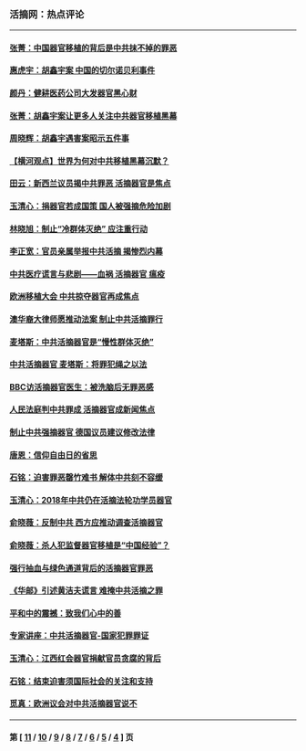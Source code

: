 ### 活摘网：热点评论
---
#### [张菁：中国器官移植的背后是中共抹不掉的罪恶](../../pages/nf5879/n13974977.md?06200430) 
#### [惠虎宇：胡鑫宇案 中国的切尔诺贝利事件](../../pages/nf5879/n13942916.md?06200430) 
#### [颜丹：健耕医药公司大发器官黑心财](../../pages/nf5879/n13940134.md?06200430) 
#### [张菁：胡鑫宇案让更多人关注中共器官移植黑幕](../../pages/nf5879/n13929073.md?06200430) 
#### [周晓辉：胡鑫宇遇害案昭示五件事](../../pages/nf5879/n13921870.md?06200430) 
#### [【横河观点】世界为何对中共移植黑幕沉默？](../../pages/nf5879/n13244249.md?06200430) 
#### [田云：新西兰议员揭中共罪恶 活摘器官是焦点](../../pages/nf5879/n13070629.md?06200430) 
#### [玉清心：捐器官若成国策 国人被强摘危险加剧](../../pages/nf5879/n12802713.md?06200430) 
#### [林晓旭：制止“冷群体灭绝” 应注重行动](../../pages/nf5879/n12779736.md?06200430) 
#### [李正宽：官员亲属举报中共活摘 揭惨烈内幕](../../pages/nf5879/n12684490.md?06200430) 
#### [中共医疗谎言与悲剧——血祸 活摘器官 瘟疫](../../pages/nf5879/n12372103.md?06200430) 
#### [欧洲移植大会 中共掠夺器官再成焦点](../../pages/nf5879/n11538883.md?06200430) 
#### [澳华裔大律师愿推动法案 制止中共活摘罪行](../../pages/nf5879/n11377039.md?06200430) 
#### [麦塔斯：中共活摘器官是“慢性群体灭绝”](../../pages/nf5879/n11350529.md?06200430) 
#### [中共活摘器官 麦塔斯：将罪犯绳之以法](../../pages/nf5879/n11347973.md?06200430) 
#### [BBC访活摘器官医生：被洗脑后无罪恶感](../../pages/nf5879/n11335935.md?06200430) 
#### [人民法庭判中共罪成 活摘器官成新闻焦点](../../pages/nf5879/n11331578.md?06200430) 
#### [制止中共强摘器官 德国议员建议修改法律](../../pages/nf5879/n11249451.md?06200430) 
#### [唐恩：信仰自由日的省思](../../pages/nf5879/n11003525.md?06200430) 
#### [石铭：迫害罪恶罄竹难书  解体中共刻不容缓](../../pages/nf5879/n10942855.md?06200430) 
#### [玉清心：2018年中共仍在活摘法轮功学员器官](../../pages/nf5879/n10914646.md?06200430) 
#### [俞晓薇：反制中共 西方应推动调查活摘器官](../../pages/nf5879/n10794671.md?06200430) 
#### [俞晓薇：杀人犯监督器官移植是“中国经验”？](../../pages/nf5879/n10466427.md?06200430) 
#### [强行抽血与绿色通道背后的活摘器官罪恶](../../pages/nf5879/n10004708.md?06200430) 
#### [《华邮》引述黄洁夫谎言 难掩中共活摘之罪](../../pages/nf5879/n9642309.md?06200430) 
#### [平和中的震撼：致我们心中的善](../../pages/nf5879/n9021123.md?06200430) 
#### [专家讲座：中共活摘器官-国家犯罪罪证](../../pages/nf5879/n8828153.md?06200430) 
#### [玉清心：江西红会器官捐献官员贪腐的背后](../../pages/nf5879/n8522122.md?06200430) 
#### [石铭：结束迫害须国际社会的关注和支持](../../pages/nf5879/n8443497.md?06200430) 
#### [觅真：欧洲议会对中共活摘器官说不](../../pages/nf5879/n8337486.md?06200430) 

---
#### 第 [ [11](./11.md?06200430) / [10](./10.md?06200430) / [9](./9.md?06200430) / [8](./8.md?06200430) / [7](./7.md?06200430) / [6](./6.md?06200430) / [5](./5.md?06200430) / [4](./4.md?06200430) ] 页
